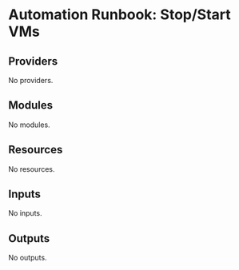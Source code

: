 # Automation Runbook: Stop/Start VMs
<!-- BEGIN_TF_DOCS -->
## Providers

No providers.

## Modules

No modules.

## Resources

No resources.

## Inputs

No inputs.

## Outputs

No outputs.
<!-- END_TF_DOCS -->